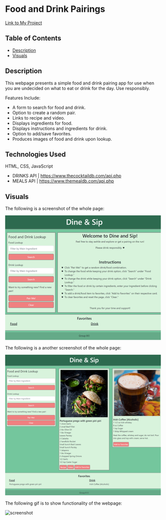 # Food and Drink Pairings
[Link to My Project](https://zoerorvig.github.io/food-and-drink-pairings/)

## Table of Contents
- [Description](#description)
- [Visuals](#visuals)

## Description 
This webpage presents a simple food and drink pairing app for use when you are undecided on what to eat or drink for the day. Use responsibly.

Features Include:
-   A form to search for food and drink.
-   Option to create a random pair.
-   Links to recipe and video.
-   Displays ingredients for food. 
-   Displays instructions and ingredients for drink.
-   Option to add/save favorites.
-   Produces images of food and drink upon lookup.

## Technologies Used 
HTML, CSS, JavaScript

- DRINKS API | https://www.thecocktaildb.com/api.php
- MEALS API | https://www.themealdb.com/api.php

## Visuals 

The following is a screenshot of the whole page:

![screenshot](./images/main-page.png)

The following is a another screenshot of the whole page:

![screenshot](./images/pairing-favorites.png)

The following gif is to show functionality of the webpage:

![screenshot](./images/functionality-gif.gif)



